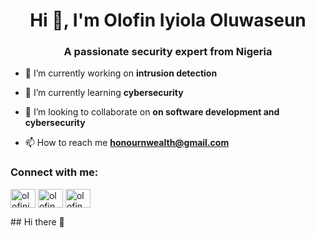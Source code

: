 <h1 align="center">Hi 👋, I'm Olofin Iyiola Oluwaseun</h1>
<h3 align="center">A passionate security expert from Nigeria</h3>

- 🔭 I’m currently working on **intrusion detection**

- 🌱 I’m currently learning **cybersecurity**

- 👯 I’m looking to collaborate on **on software development and cybersecurity**

- 📫 How to reach me **honournwealth@gmail.com**

<h3 align="left">Connect with me:</h3>
<p align="left">
<a href="https://twitter.com/olofiniyiola" target="blank"><img align="center" src="https://raw.githubusercontent.com/rahuldkjain/github-profile-readme-generator/master/src/images/icons/Social/twitter.svg" alt="olofiniyiola" height="30" width="40" /></a>
<a href="https://linkedin.com/in/olofin iyiola" target="blank"><img align="center" src="https://raw.githubusercontent.com/rahuldkjain/github-profile-readme-generator/master/src/images/icons/Social/linked-in-alt.svg" alt="olofin iyiola" height="30" width="40" /></a>
<a href="https://fb.com/olofin iyiola" target="blank"><img align="center" src="https://raw.githubusercontent.com/rahuldkjain/github-profile-readme-generator/master/src/images/icons/Social/facebook.svg" alt="olofin iyiola" height="30" width="40" /></a>
</p>
## Hi there 👋

<!--
**Honournwealth/honournwealth** is a ✨ _special_ ✨ repository because its `README.md` (this file) appears on your GitHub profile.

Here are some ideas to get you started:

- 🔭 I’m currently working on ...
- 🌱 I’m currently learning ...
- 👯 I’m looking to collaborate on ...
- 🤔 I’m looking for help with ...
- 💬 Ask me about ...
- 📫 How to reach me: ...
- 😄 Pronouns: ...
- ⚡ Fun fact: ...
-->
